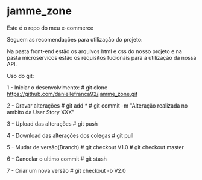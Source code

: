 # jamme_zone
Este é o repo do meu e-commerce

Seguem as recomendações para utilização do projeto:

Na pasta front-end estão os arquivos html e css do nosso projeto e na pasta microservicos estão os requisitos fucionais para a utilização da nossa API.


Uso do git:

1 - Iniciar o desenvolvimento:
    # git clone https://github.com/daniellefranca92/jamme_zone.git

2 - Gravar alterações
    # git add *
    # git commit -m "Alteração realizada no ambito da User Story XXX"

3 - Upload das alterações
    # git push

4 - Download das alterações dos colegas
    # git pull

5 - Mudar de versão(Branch)
    # git checkout V1.0
    # git checkout master

6 - Cancelar o ultimo commit
    # git stash

7 - Criar um nova versão
    # git checkout -b V2.0


